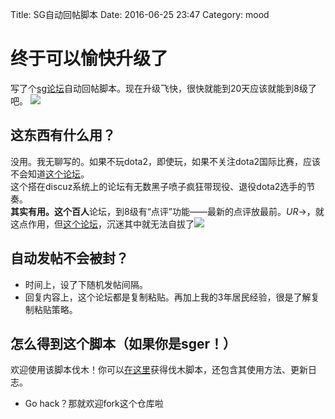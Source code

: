 Title: SG自动回帖脚本
Date: 2016-06-25 23:47
Category: mood



# 终于可以愉快升级了
写了个[sg论坛][l_sg]自动回帖脚本。现在升级飞快，很快就能到20天应该就能到8级了吧。 ![][smoking]
## 这东西有什么用？
没用。我无聊写的。如果不玩dota2，即使玩，如果不关注dota2国际比赛，应该不会知道[这个论坛][l_sg]。  
这个搭在discuz系统上的论坛有无数黑子喷子疯狂带现役、退役dota2选手的节奏。  
**其实有用。**这个**百人**论坛，到8级有“点评”功能——最新的点评放最前。$UR\rightarrow$，就这点作用，但[这个论坛][l_sg]，沉迷其中就无法自拔了![][smoking]

## 自动发帖不会被封？
- 时间上，设了下随机发帖间隔。
- 回复内容上，这个论坛都是复制粘贴。再加上我的3年居民经验，很是了解复制粘贴策略。

## 怎么得到这个脚本（如果你是sger！）
欢迎使用该脚本伐木！你可以[在这里][l_git]获得伐木脚本，还包含其使用方法、更新日志。

- Go hack？那就欢迎fork这个仓库啦


[l_sg]: http://bbs.sgamer.com/forum-44-1.html
[l_git]: https://coding.net/u/tianfudhe/p/sgfarmer/git
[smoking]: {filename}/images/faces/smoking.gif
